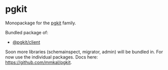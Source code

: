 # pgkit

Monopackage for the [pgkit](https://github.com/mmkal/pgkit) family.

Bundled package of:

- [@pgkit/client](https://npmjs.com/package/@pgkit/client)

Soon more libraries (schemainspect, migrator, admin) will be bundled in. For now use the individual packages. Docs here: https://github.com/mmkal/pgkit.

